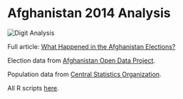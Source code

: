 Afghanistan 2014 Analysis
=========================

![Digit Analysis](https://dl.dropboxusercontent.com/u/27150206/Screen%20Shot%202014-07-10%20at%203.29.49%20AM.png)

Full article: [What Happened in the Afghanistan Elections?](http://developmentseed.org/afghanistan-2014-analysis/)

Election data from [Afghanistan Open Data Project](https://github.com/developmentseed/aodp-data/tree/runoff/data/2014_president_election/results).

Population data from [Central Statistics Organization](http://cso.gov.af/en).

All R scripts [here](https://github.com/developmentseed/afghanistan-2014-analysis/tree/gh-pages/R%20scripts).


